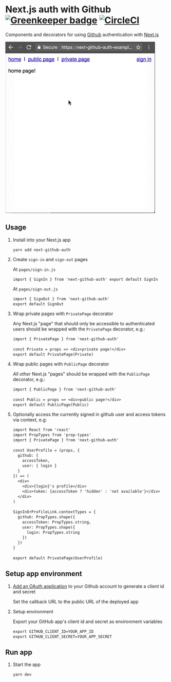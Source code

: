 # Next.js auth with Github [![Greenkeeper badge](https://badges.greenkeeper.io/possibilities/next-github-auth.svg)](https://greenkeeper.io/) [![CircleCI](https://circleci.com/gh/possibilities/next-github-auth.svg?style=svg)](https://circleci.com/gh/possibilities/next-github-auth)

Components and decorators for using [Github](https://github.com) authentication with [Next.js](https://github.com/zeit/next.js)

![screen](screen.gif "screen")

## Usage

1. Install into your Next.js app

    ```
    yarn add next-github-auth
    ```

1. Create `sign-in` and `sign-out` pages

    At `pages/sign-in.js`

    ```
    import { SignIn } from 'next-github-auth' export default SignIn
    ```

    At `pages/sign-out.js`

    ```
    import { SignOut } from 'next-github-auth'
    export default SignOut
    ```

1. Wrap private pages with `PrivatePage` decorator

    Any Next.js "page" that should only be accessible to authenticated users should be wrapped with the `PrivatePage` decorator, e.g.:

    ```
    import { PrivatePage } from 'next-github-auth'

    const Private = props => <div>private page!</div>
    export default PrivatePage(Private)
    ```

1. Wrap public pages with `PublicPage` decorator

    _All other_ Next.js "pages" should be wrapped with the `PublicPage` decorator, e.g.:

    ```
    import { PublicPage } from 'next-github-auth'

    const Public = props => <div>public page!</div>
    export default PublicPage(Public)
    ```

1. Optionally access the currently signed in github user and access tokens via context, e.g:

    ```
    import React from 'react'
    import PropTypes from 'prop-types'
    import { PrivatePage } from 'next-github-auth'

    const UserProfile = (props, {
      github: {
        accessToken,
        user: { login }
      }
    }) => (
      <div>
        <div>{login}'s profile</div>
        <div>token: {accessToken ? 'hidden' : 'not available'}</div>
      </div>
    )

    SignInOrProfileLink.contextTypes = {
      github: PropTypes.shape({
        accessToken: PropTypes.string,
        user: PropTypes.shape({
          login: PropTypes.string
        })
      })
    }

    export default PrivatePage(UserProfile)
    ```

## Setup app environment

1. [Add an OAuth application](https://github.com/settings/developers) to your Github account to generate a client id and secret

    Set the callback URL to the public URL of the deployed app

1. Setup environment

    Export your GitHub app's client id and secret as environment variables

    ```
    export GITHUB_CLIENT_ID=YOUR_APP_ID
    export GITHUB_CLIENT_SECRET=YOUR_APP_SECRET
    ```

## Run app

1. Start the app

    ```
    yarn dev
    ```

